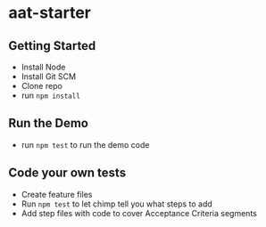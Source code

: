 # aat-starter

## Getting Started
- Install Node
- Install Git SCM
- Clone repo
- run `npm install`

## Run the Demo
- run `npm test` to run the demo code

## Code your own tests
- Create feature files
- Run `npm test` to let chimp tell you what steps to add
- Add step files with code to cover Acceptance Criteria segments
